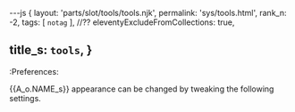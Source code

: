 ---js
{
  layout: 'parts/slot/tools/tools.njk',
  permalink: 'sys/tools.html',
  rank_n: -2,
  tags:      [ `notag` ],
  //?? eleventyExcludeFromCollections: true,

  title_s: `tools`,
}
---
:Preferences:

{{A_o.NAME_s}} appearance can be changed by tweaking the following settings.